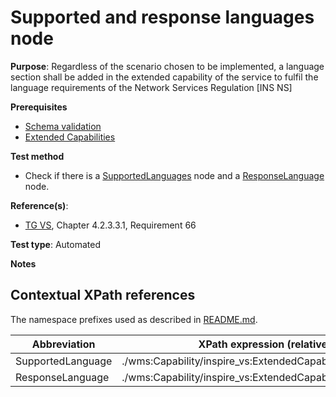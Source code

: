 # Supported and response languages node
 
**Purpose**: Regardless of the scenario chosen to be implemented, a language
section shall be added in the extended capability of the service to fulfil the language requirements of
the Network Services Regulation [INS NS]

**Prerequisites**

* [Schema validation](http://inspire.ec.europa.eu/id/ats/view-service/3.11/iso-19128/schema-validation)
* [Extended Capabilities](http://inspire.ec.europa.eu/id/ats/view-service/3.11/ISO-19128/extended-capabilities)

**Test method**

* Check if there is a [SupportedLanguages](#SupportedLanguages) node and a [ResponseLanguage](ResponseLanguage) node.

**Reference(s)**:

* [TG VS](http://inspire.ec.europa.eu/id/ats/view-service/3.11/iso-19128/README#ref_TG_VS), Chapter 4.2.3.3.1, Requirement 66

**Test type**: Automated

**Notes**

## Contextual XPath references

The namespace prefixes used as described in [README.md](http://inspire.ec.europa.eu/id/ats/view-service/3.11/iso-19128/README#namespaces).

Abbreviation                                               |  XPath expression (relative to wms:WMS_Capabilities)
---------------------------------------------------------- | -------------------------------------------------------------------------
SupportedLanguage <a name="SupportedLanguage"></a>   | ./wms:Capability/inspire_vs:ExtendedCapabilities/inspire_common:SupportedLanguages
ResponseLanguage <a name="ResponseLanguage"></a>   | ./wms:Capability/inspire_vs:ExtendedCapabilities/inspire_common:ResponseLanguage
